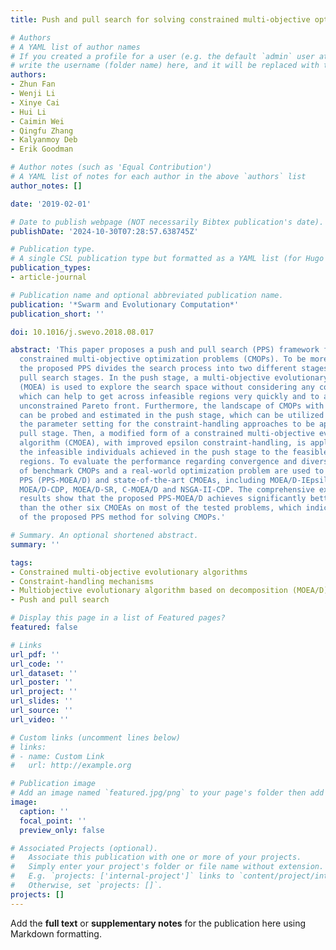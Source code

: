 ```yaml
---
title: Push and pull search for solving constrained multi-objective optimization problems

# Authors
# A YAML list of author names
# If you created a profile for a user (e.g. the default `admin` user at `content/authors/admin/`), 
# write the username (folder name) here, and it will be replaced with their full name and linked to their profile.
authors:
- Zhun Fan
- Wenji Li
- Xinye Cai
- Hui Li
- Caimin Wei
- Qingfu Zhang
- Kalyanmoy Deb
- Erik Goodman

# Author notes (such as 'Equal Contribution')
# A YAML list of notes for each author in the above `authors` list
author_notes: []

date: '2019-02-01'

# Date to publish webpage (NOT necessarily Bibtex publication's date).
publishDate: '2024-10-30T07:28:57.638745Z'

# Publication type.
# A single CSL publication type but formatted as a YAML list (for Hugo requirements).
publication_types:
- article-journal

# Publication name and optional abbreviated publication name.
publication: '*Swarm and Evolutionary Computation*'
publication_short: ''

doi: 10.1016/j.swevo.2018.08.017

abstract: 'This paper proposes a push and pull search (PPS) framework for solving
  constrained multi-objective optimization problems (CMOPs). To be more specific,
  the proposed PPS divides the search process into two different stages: push and
  pull search stages. In the push stage, a multi-objective evolutionary algorithm
  (MOEA) is used to explore the search space without considering any constraints,
  which can help to get across infeasible regions very quickly and to approach the
  unconstrained Pareto front. Furthermore, the landscape of CMOPs with constraints
  can be probed and estimated in the push stage, which can be utilized to conduct
  the parameter setting for the constraint-handling approaches to be applied in the
  pull stage. Then, a modified form of a constrained multi-objective evolutionary
  algorithm (CMOEA), with improved epsilon constraint-handling, is applied to pull
  the infeasible individuals achieved in the push stage to the feasible and non-dominated
  regions. To evaluate the performance regarding convergence and diversity, a set
  of benchmark CMOPs and a real-world optimization problem are used to test the proposed
  PPS (PPS-MOEA/D) and state-of-the-art CMOEAs, including MOEA/D-IEpsilon, MOEA/D-Epsilon,
  MOEA/D-CDP, MOEA/D-SR, C-MOEA/D and NSGA-II-CDP. The comprehensive experimental
  results show that the proposed PPS-MOEA/D achieves significantly better performance
  than the other six CMOEAs on most of the tested problems, which indicates the superiority
  of the proposed PPS method for solving CMOPs.'

# Summary. An optional shortened abstract.
summary: ''

tags:
- Constrained multi-objective evolutionary algorithms
- Constraint-handling mechanisms
- Multiobjective evolutionary algorithm based on decomposition (MOEA/D)
- Push and pull search

# Display this page in a list of Featured pages?
featured: false

# Links
url_pdf: ''
url_code: ''
url_dataset: ''
url_poster: ''
url_project: ''
url_slides: ''
url_source: ''
url_video: ''

# Custom links (uncomment lines below)
# links:
# - name: Custom Link
#   url: http://example.org

# Publication image
# Add an image named `featured.jpg/png` to your page's folder then add a caption below.
image:
  caption: ''
  focal_point: ''
  preview_only: false

# Associated Projects (optional).
#   Associate this publication with one or more of your projects.
#   Simply enter your project's folder or file name without extension.
#   E.g. `projects: ['internal-project']` links to `content/project/internal-project/index.md`.
#   Otherwise, set `projects: []`.
projects: []
---
```


Add the **full text** or **supplementary notes** for the publication here using Markdown formatting.
